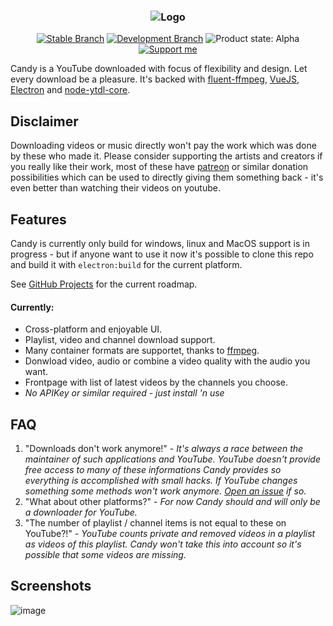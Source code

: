 <h3 align="center">
    <img src="https://user-images.githubusercontent.com/30767528/56439167-73b84600-62e5-11e9-98b8-9352f85cfef3.png" alt="Logo">
</h3>

<p align="center">
    <a href="https://github.com/Simonwep/Candy/tree/master"><img alt="Stable Branch" src="https://img.shields.io/badge/Stable%20Branch-master-3FB27F.svg"/></a>
    <a href="https://github.com/Simonwep/Candy/tree/dev"><img alt="Development Branch" src="https://img.shields.io/badge/Dev%20Branch-dev-3eacb2.svg"/></a>
    <img alt="Product state: Alpha" src="https://img.shields.io/badge/State-alpha-3c71b2.svg"/>
    <a href="https://www.patreon.com/simonwep"><img alt="Support me" src="https://img.shields.io/badge/Patreon-support-553cb2.svg"></a>
</p>

Candy is a YouTube downloaded with focus of flexibility and design. Let every download be a pleasure. It's backed with [fluent-ffmpeg](https://github.com/fluent-ffmpeg/node-fluent-ffmpeg),
[VueJS](https://vuejs.org/), [Electron](https://electronjs.org/) and [node-ytdl-core](https://github.com/fent/node-ytdl-core).

## Disclaimer
Downloading videos or music directly won't pay the work which was done by these who made it.
Please consider supporting the artists and creators if you really like their work, most of these have [patreon](https://www.patreon.com/)
or similar donation possibilities which can be used to directly giving them something back - it's even better than watching their videos on youtube.

## Features

Candy is currently only build for windows, linux and MacOS support is in progress - but if anyone want to use it now it's possible to clone
this repo and build it with `electron:build` for the current platform.

See [GitHub Projects](https://github.com/Simonwep/Candy/projects) for the current roadmap.

#### Currently: 
* Cross-platform and enjoyable UI.
* Playlist, video and channel download support.
* Many container formats are supportet, thanks to [ffmpeg](https://ffmpeg.org/).
* Donwload video, audio or combine a video quality with the audio you want.
* Frontpage with list of latest videos by the channels you choose.
* *No APIKey or similar required - just install 'n use*

## FAQ
1. "Downloads don't work anymore!" - _It's always a race between the maintainer of such applications and YouTube. YouTube doesn't provide
free access to many of these informations Candy provides so everything is accomplished with small hacks. If YouTube changes something
some methods won't work anymore. [Open an issue](https://github.com/Simonwep/Candy/issues/new) if so._
2. "What about other platforms?" - _For now Candy should and will only be a downloader for YouTube._
3. "The number of playlist / channel items is not equal to these on YouTube?!" - _YouTube counts private and removed videos in a playlist as 
videos of this playlist. Candy won't take this into account so it's possible that some videos are missing._

## Screenshots
![image](https://user-images.githubusercontent.com/30767528/56439931-1376d380-62e8-11e9-80ce-5ce3754ab10a.png)
